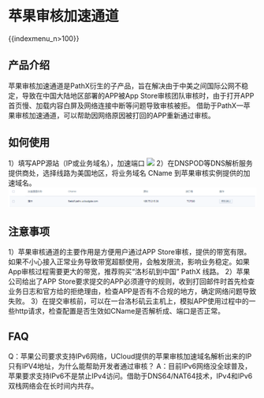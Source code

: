 # 苹果审核加速通道

{{indexmenu_n>100}}

## 产品介绍

苹果审核加速通道是PathX衍生的子产品，旨在解决由于中美之间国际公网不稳定，导致在中国大陆地区部署的APP被App Store审核团队审核时，由于打开APP首页慢、加载内容白屏及网络连接中断等问题导致审核被拒。
借助于PathX—苹果审核加速通道，可以帮助因网络原因被打回的APP重新通过审核。

## 如何使用

1）填写APP源站（IP或业务域名），加速端口 ![](/network/pathx/apple-20180717.png)
2）在DNSPOD等DNS解析服务提供商处，选择线路为美国地区，将业务域名 CName 到苹果审核实例提供的加速域名。
![](/images/apple-20180717_2.png)

## 注意事项

1）苹果审核通道的主要作用是方便用户通过APP Store审核，提供的带宽有限。如果不小心接入正常业务导致带宽超额使用，会触发限流，影响业务稳定。如果App审核过程需要更大的带宽，推荐购买“洛杉矶到中国” PathX 线路。
2）苹果公司给出了APP Store要求提交的APP必须遵守的规则，收到打回邮件时首先检查业务日志和官方给的拒绝理由，检查APP是否有不合规的地方，确定网络问题导致失败。
3）在提交审核前，可以在一台洛杉矶云主机上，模拟APP使用过程中的一些http请求，检查配置是否生效如CName是否解析成、端口是否正常。

## FAQ
Q：苹果公司要求支持IPv6网络，UCloud提供的苹果审核加速域名解析出来的IP只有IPV4地址，为什么能帮助开发者通过审核？
A：目前IPv6网络没全球普及，苹果要求支持IPv6不是禁止IPv4访问。借助于DNS64/NAT64技术，IPv4和IPv6双栈网络会在长时间内共存。
